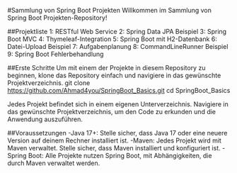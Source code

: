 #Sammlung von Spring Boot Projekten
Willkommen im Sammlung von Spring Boot Projekten-Repository!

##Projektliste
1: RESTful Web Service
2: Spring Data JPA Beispiel
3: Spring Boot MVC
4: Thymeleaf-Integration
5: Spring Boot mit H2-Datenbank
6: Datei-Upload Beispiel
7: Aufgabenplanung
8: CommandLineRunner Beispiel
9: Spring Boot Fehlerbehandlung

##Erste Schritte
Um mit einem der Projekte in diesem Repository zu beginnen, klone das Repository einfach und navigiere in das gewünschte Projektverzeichnis.
git clone https://github.com/Ahmad4you/SpringBoot_Basics.git
cd SpringBoot_Basics

Jedes Projekt befindet sich in einem eigenen Unterverzeichnis. Navigiere in das gewünschte Projektverzeichnis, um den Code zu erkunden und die Anwendung auszuführen.

##Voraussetzungen
-Java 17+: Stelle sicher, dass Java 17 oder eine neuere Version auf deinem Rechner installiert ist.
-Maven: Jedes Projekt wird mit Maven verwaltet. Stelle sicher, dass Maven installiert und konfiguriert ist.
-Spring Boot: Alle Projekte nutzen Spring Boot, mit Abhängigkeiten, die durch Maven verwaltet werden.
